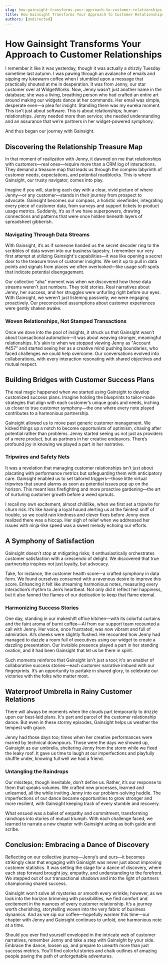 ```yaml
---
slug: how-gainsight-transforms-your-approach-to-customer-relationships
title: How Gainsight Transforms Your Approach to Customer Relationships
authors: [undirected]
---
```


# How Gainsight Transforms Your Approach to Customer Relationships

I remember it like it was yesterday, though it was actually a drizzly Tuesday sometime last autumn. I was pawing through an avalanche of emails and sipping my lukewarm coffee when I stumbled upon a message that practically shouted at me in desperation. It was from Jenny, our star customer over at WidgetWorks. Now, Jenny wasn’t just another name in the database; she was a living, breathing person who had crafted an entire art around making our widgets dance at her commands. Her email was simple, desperate even—a plea for insight. Standing there was my eureka moment. This isn’t just about software. This is about relationships; human relationships. Jenny needed more than service; she needed understanding and an assurance that we’re partners in her widget-powered symphony.

And thus began our journey with Gainsight.

## Discovering the Relationship Treasure Map

In that moment of realization with Jenny, it dawned on me that relationships with customers—real ones—require more than a CRM log of interactions. They demand a treasure map that leads us through the complex labyrinth of customer needs, expectations, and potential roadblocks. This is where Gainsight, our trusty navigator, comes into play.

Imagine if you will, starting each day with a clear, vivid picture of where Jenny—or any customer—stands in their journey from prospect to advocate. Gainsight becomes our compass, a holistic viewfinder, integrating every piece of customer data, from surveys and support tickets to product usage metrics. Suddenly, it’s as if we have superpowers, drawing connections and patterns that were once hidden beneath layers of spreadsheet gibberish.

### Navigating Through Data Streams

With Gainsight, it’s as if someone handed us the secret decoder ring to the scribbles of data woven into our business tapestry. I remember our very first attempt at utilizing Gainsight's capabilities—it was like opening a secret door to the treasure trove of customer insights. We set it up to pull in data points and signals from places we often overlooked—like usage soft-spots that indicate potential disengagement.

Our collective "aha" moment was when we discovered how these data streams weren't just numbers. They told stories. Real narratives about Jenny, her success, and her struggles were unfurling right before our eyes. With Gainsight, we weren’t just listening passively; we were engaging proactively. Our preconceived assumptions about customer experiences were gently shaken awake.

### Woven Relationships, Not Stamped Transactions

Once we dove into the pool of insights, it struck us that Gainsight wasn’t about transactional automation—it was about weaving stronger, meaningful relationships. It's akin to when we stopped viewing Jenny as "Account #457" and started seeing her as a creative mind pushing boundaries, who faced challenges we could help overcome. Our conversations evolved into collaborations, with every interaction resonating with shared objectives and mutual respect.

## Building Bridges with Customer Success Plans

The real magic happened when we started using Gainsight to develop customized success plans. Imagine holding the blueprints to tailor-made strategies that align with each customer’s unique goals and needs, inching us closer to true customer symphony—the one where every note played contributes to a harmonious partnership.

Gainsight allowed us to move past generic customer management. We kicked things up a notch to become opportunists of optimism, chasing after potential rather than problems. Jenny started seeing us not just as providers of a mere product, but as partners in her creative endeavors. There’s profound joy in knowing we played a part in her narrative.

### Tripwires and Safety Nets

It was a revelation that managing customer relationships isn't just about placating with performance metrics but safeguarding them with anticipatory care. Gainsight enabled us to set tailored triggers—those little virtual tripwires that sound alarms as soon as potential issues pop up on the horizon. This meant less firefighting and more proactive gardening—the art of nurturing customer growth before a weed sprouts.

I recall my own excitement, almost childlike, when we first set a tripwire for churn risk. It’s like having a loyal hound alerting us at the faintest sniff of trouble, so we could rain kindness and clever fixes before Jenny even realized there was a hiccup. Her sigh of relief when we addressed her issues with ninja-like speed was a sweet melody echoing our efforts.

## A Symphony of Satisfaction

Gainsight doesn’t stop at mitigating risks; it enthusiastically orchestrates customer satisfaction with a crescendo of delight. We discovered that true partnership inspires not just loyalty, but advocacy.

Take, for instance, the customer health score—a crafted symphony in data form. We found ourselves consumed with a ravenous desire to improve this score. Enhancing it felt like streaming harmonious notes, measuring every interaction’s rhythm to Jen’s heartbeat. Not only did it reflect her happiness, but it also fanned the flames of our dedication to keep that flame eternal.

### Harmonizing Success Stories

One day, standing in our makeshift office kitchen—with its colorful curtains and the faint aroma of burnt coffee—Al from our support team recounted a call with Jenny. Her voice, once frustrated, was now vibrant and full of admiration. Al’s cheeks were slightly flushed. He recounted how Jenny had managed to dazzle a room full of executives using our widget to create a dazzling presentation. Our invisible presence played a part in her standing ovation, and it had been Gainsight that let us be there in spirit.

Such moments reinforce that Gainsight isn't just a tool; it's an enabler of collaborative success stories—each customer narrative imbued with our fingerprints. It’s an opportunity to partake in shared glory, to celebrate our victories with the folks who matter most.

## Waterproof Umbrella in Rainy Customer Relations

There will always be moments when the clouds part temporarily to drizzle upon our best-laid plans. It's part and parcel of the customer relationship dance. But even in these stormy episodes, Gainsight helps us weather the tempest with grace.

Jenny had those days too; times when her creative performances were marred by technical downpours. Those were the days we showed up, Gainsight as our umbrella, sheltering Jenny from the storm while we fixed the leaky roof. It gave us time to laugh at our imperfections and playfully shuffle under, knowing full well we had a friend.

### Untangling the Raindrops

Our missteps, though inevitable, don’t define us. Rather, it’s our response to them that speaks volumes. We crafted new processes, learned and unlearned, all the while inviting Jenny into our problem-solving huddle. The imperfections of our dance became opportunities to grow stronger and more resilient, with Gainsight keeping track of every stumble and recovery.

What ensued was a ballet of empathy and commitment, transforming raindrops into stories of mutual triumph. With each challenge faced, we learned to narrate a new chapter with Gainsight acting as both guide and scribe.

## Conclusion: Embracing a Dance of Discovery

Reflecting on our collective journey—Jenny’s and ours—it becomes strikingly clear that engaging with Gainsight was never just about improving customer statistics. It was setting the stage for a dance of discovery, where each step forward brought joy, empathy, and understanding to the forefront. We stepped out of our transactional shadows and into the light of partners championing shared success.

Gainsight won’t solve all mysteries or smooth every wrinkle; however, as we look into the horizon brimming with possibilities, we find comfort and excitement in the nuances of every customer relationship. It’s a journey worth cherishing, storytelling woven into the very fabric of business dynamics. And as we sip our coffee—hopefully warmer this time—our chapter with Jenny and Gainsight continues to unfold, one harmonious note at a time.

Should you ever find yourself enveloped in the intricate web of customer narratives, remember Jenny and take a step with Gainsight by your side. Embrace the dance, loosen up, and prepare to unearth more than just success metrics. You’ll find colorful stories and chalk outlines of amazing people paving the path of unforgettable adventures.